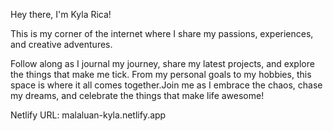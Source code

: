 Hey there, I'm Kyla Rica!

This is my corner of the internet where I share my passions, experiences, and creative adventures.

Follow along as I journal my journey, share my latest projects, and explore the things that make me tick. From my personal goals to my hobbies, this space is where it all comes together.Join me as I embrace the chaos, chase my dreams, and celebrate the things that make life awesome!

Netlify URL: malaluan-kyla.netlify.app
